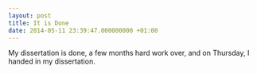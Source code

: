 ```yaml
---
layout: post
title: It is Done
date: 2014-05-11 23:39:47.000000000 +01:00
---
```


My dissertation is done, a few months hard work over, and on Thursday, I handed in my dissertation.



